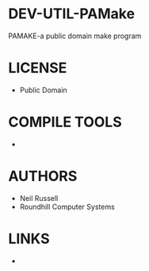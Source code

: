 DEV-UTIL-PAMake
===============

PAMAKE-a public domain make program 

LICENSE
===============
* Public Domain

COMPILE TOOLS
===============
* 
 
AUTHORS
===============
* Neil Russell
* Roundhill Computer Systems

LINKS
===============
* 
